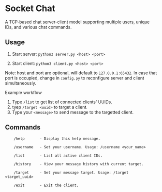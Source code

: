 # Socket Chat

A TCP-based chat server-client model supporting multiple users, unique IDs, and various chat commands.

<!-- ## Features

1. The server can accept multiple clients and assign each of them a unique ID. When connected, the
   server sends back this ID to the client.
2. The server can accept several different commands:
   - [x] **list**: The server sends back all the active client IDs.
   - [x] **Forward ID string**: The server should be able to understand that this client wants to send
         the msg(string) to the other client with the ID that listed the command. The server should
         be able to forward the message to the target in the following format: source ID:
         message_content
   - [x] **history ID**: The server should send back the chatting history between the requested client
         and the client with the ID listed in the command.
   - [x] **exit**: The server should send back a message "Goodbye" and close the connection. -->

## Usage

1. Start server:
   `python3 server.py <host> <port>`

2. Start client:
   `python3 client.py <host> <port>`

 Note: host and port are optional, will default to `127.0.0.1:65432`. In case that port is occupied, change in `config.py` to reconfigure server and client simultaneously.

 Example workflow

 1. Type `/list` to get list of connected clients' UUIDs.
 2. tyep `/target <uuid>` to target a client.
 3. Type your `<message>` to send message to the targetted client.

## Commands
        /help       - Display this help message.

        /username   - Set your username. Usage: /username <your_name>

        /list       - List all active client IDs.

        /history    - View your message history with current target.

        /target     - Set your message target. Usage: /target <target_uuid>

        /exit       - Exit the client.
